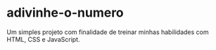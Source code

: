 # adivinhe-o-numero
Um simples projeto com finalidade de treinar minhas habilidades com HTML, CSS e JavaScript.
